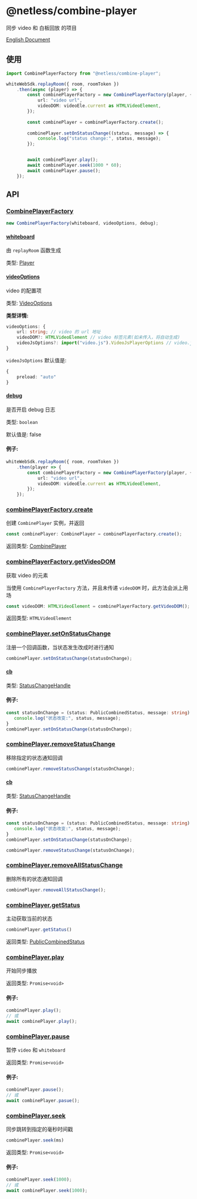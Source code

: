 # @netless/combine-player

同步 video 和 白板回放 的项目

[English Document](/README-zh.md)

## 使用

```typescript
import CombinePlayerFactory from "@netless/combine-player";

whiteWebSdk.replayRoom({ room, roomToken })
    .then(async (player) => {
        const combinePlayerFactory = new CombinePlayerFactory(player, {
            url: "video url",
            videoDOM: videoEle.current as HTMLVideoElement,
        });
        
        const combinePlayer = combinePlayerFactory.create();
        
        combinePlayer.setOnStatusChange((status, message) => {
            console.log("status change:", status, message);
        });


        await combinePlayer.play();
        await combinePlayer.seek(1000 * 60);
        await combinePlayer.pause();
    });
```

## API

### [CombinePlayerFactory](/src/index.ts#L8)

```typescript
new CombinePlayerFactory(whiteboard, videoOptions, debug);
```

#### [whiteboard](/src/index.ts#L10)

由 `replayRoom` 函数生成

类型: [Player](https://developer.netless.link/javascript-zh/home/player-methods#player-%E7%9A%84%E5%AE%9A%E4%B9%89)

#### [videoOptions](/src/index.ts#L9)

video 的配置项

类型: [VideoOptions](/src/Types.ts#L4-L11)

**类型详情:**

```typescript
videoOptions: {
    url: string; // video 的 url 地址
    videoDOM?: HTMLVideoElement // video 标签元素(如未传入，将自动生成)
    videoJsOptions?: import("video.js").VideoJsPlayerOptions // video.js的配置项(见: https://docs.videojs.com/tutorial-options.html)
}
```

`videoJsOptions` 默认值是:

```typescript
{
    preload: "auto"
}
```

#### [debug](/src/index.ts#L11)

是否开启 debug 日志

类型: `boolean`

默认值是: false

#### **例子:**

```typescript
whiteWebSdk.replayRoom({ room, roomToken })
    .then(player => {
        const combinePlayerFactory = new CombinePlayerFactory(player, {
            url: "video url",
            videoDOM: videoEle.current as HTMLVideoElement,
        });
    });
```

### [combinePlayerFactory.create](/src/index.ts#L39-L56)

创建 `CombinePlayer` 实例，并返回

```typescript
const combinePlayer: CombinePlayer = combinePlayerFactory.create();
```

返回类型: [CombinePlayer](/src/Types.ts#L54-L60)

### [combinePlayerFactory.getVideoDOM](/src/index.ts#L58-L60)

获取 video 的元素

当使用 `CombinePlayerFactory` 方法，并且未传递 `videoDOM` 时，此方法会派上用场

```typescript
const videoDOM: HTMLVideoElement = combinePlayerFactory.getVideoDOM();
```

返回类型: `HTMLVideoElement`

### [combinePlayer.setOnStatusChange](/src/CombinePlayerImplement.ts#L55-L61)

注册一个回调函数，当状态发生改成时进行通知

```typescript
combinePlayer.setOnStatusChange(statusOnChange);
```

#### [cb](/src/CombinePlayerImplement.ts#L59)

类型: [StatusChangeHandle](/src/Types.ts#L52)

#### **例子:**

```typescript
const statusOnChange = (status: PublicCombinedStatus, message: string): void => {
   console.log("状态改变:", status, message);
}
combinePlayer.setOnStatusChange(statusOnChange);
```

### [combinePlayer.removeStatusChange](/src/CombinePlayerImplement.ts#L63-L71)

移除指定的状态通知回调

```typescript
combinePlayer.removeStatusChange(statusOnChange);
```

#### [cb](/src/CombinePlayerImplement.ts#L67)

类型: [StatusChangeHandle](/src/Types.ts#L52)

#### **例子:**

```typescript
const statusOnChange = (status: PublicCombinedStatus, message: string): void => {
   console.log("状态改变:", status, message);
}
combinePlayer.setOnStatusChange(statusOnChange);

combinePlayer.removeStatusChange(statusOnChange);
```

### [combinePlayer.removeAllStatusChange](/src/CombinePlayerImplement.ts#L73-L78)

删除所有的状态通知回调

```typescript
combinePlayer.removeAllStatusChange();
```

### [combinePlayer.getStatus](/src/CombinePlayerImplement.ts#L80-L85)

主动获取当前的状态

```typescript
combinePlayer.getStatus()
```

返回类型: [PublicCombinedStatus](/src/Types.ts#L26-L34)

### [combinePlayer.play](/src/CombinePlayerImplement.ts#L90)

开始同步播放

返回类型: `Promise<void>`

#### **例子:**

```typescript
combinePlayer.play();
// 或
await combinePlayer.play();
```

### [combinePlayer.pause](/src/CombinePlayerImplement.ts#L140)

暂停 `video` 和 `whiteboard`

返回类型: `Promise<void>`

#### **例子:**

```typescript
combinePlayer.pause();
// 或
await combinePlayer.pasue();
```

### [combinePlayer.seek](/src/CombinePlayerImplement.ts#L158)

同步跳转到指定的毫秒时间戳

```typescript
combinePlayer.seek(ms)
```

返回类型: `Promise<void>`

#### **例子:**

```typescript
combinePlayer.seek(1000);
// 或
await combinePlayer.seek(1000);
```
